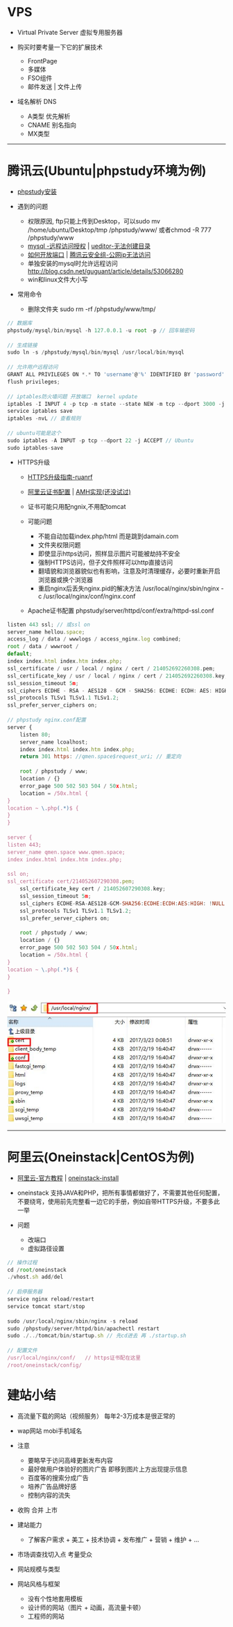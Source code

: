 # VPS

- Virtual Private Server 虚拟专用服务器
- 购买时要考量一下它的扩展技术

  - FrontPage
  - 多媒体
  - FSO组件
  - 邮件发送 | 文件上传

- 域名解析 DNS

  - A类型 优先解析
  - CNAME 别名指向
  - MX类型

--------------------------------------------------------------------------------

# 腾讯云(Ubuntu|phpstudy环境为例)

- [phpstudy安装](https://bbs.aliyun.com/read/165947.html?spm=5176.bbsr165947.0.0.sl6Fe6&displayMode=1&page=1#527830)
- 遇到的问题

  - 权限原因, ftp只能上传到Desktop，可以sudo mv /home/ubuntu/Desktop/tmp /phpstudy/www/ 或者chmod -R 777 /phpstudy/www
  - [mysql -远程访问授权](https://zhidao.baidu.com/question/358796386.html) | [ueditor-无法创建目录](http://blog.csdn.net/chengyi_l/article/details/46377307)
  - [如何开放端口](http://www.server110.com/linux/201308/740.html) | [腾讯云安全组-公网ip无法访问](http://bbs.qcloud.com/forum.php?mod=viewthread&tid=12878&highlight=公网ip)
  - 单独安装的mysql时允许远程访问 <http://blog.csdn.net/guguant/article/details/53066280>
  - win和linux文件大小写

- 常用命令

  - 删除文件夹 sudo rm -rf /phpstudy/www/tmp/

```javascript
// 数据库
phpstudy/mysql/bin/mysql -h 127.0.0.1 -u root -p // 回车输密码

// 生成链接
sudo ln -s /phpstudy/mysql/bin/mysql /usr/local/bin/mysql

// 允许用户远程访问
GRANT ALL PRIVILEGES ON *.* TO 'username'@'%' IDENTIFIED BY 'password' WITH GRANT OPTION;
flush privileges;­

// iptables防火墙问题 开放端口  kernel update
iptables -I INPUT 4 -p tcp -m state --state NEW -m tcp --dport 3000 -j ACCEPT
service iptables save
iptables -nvL // 查看规则

// ubuntu可能是这个
sudo iptables -A INPUT -p tcp --dport 22 -j ACCEPT // Ubuntu
sudo iptables-save
```

- HTTPS升级

  - [HTTPS升级指南-ruanrf](http://www.ruanyifeng.com/blog/2016/08/migrate-from-http-to-https.html)

  - [阿里云证书配置](https://yundun.console.aliyun.com/?spm=5176.2020520163.1001.87.ZMNtx7&p=cas#/cas/download/214052692260308) | [AMH实现(还没试过)](https://www.gitbook.com/book/luo0412/white/edit#)

  - 证书可能只用配ngnix,不用配tomcat

  - 可能问题

    - 不能自动加载index.php/html 而是跳到damain.com
    - 文件夹权限问题
    - 即使显示https访问，照样显示图片可能被劫持不安全
    - 强制HTTPS访问，但子文件照样可以http直接访问
    - 翻墙貌和浏览器貌似也有影响，注意及时清理缓存，必要时重新开启浏览器或换个浏览器
    - 重启nginx后丢失nginx.pid的解决方法 /usr/local/nginx/sbin/nginx -c /usr/local/nginx/conf/nginx.conf

  - Apache证书配置 phpstudy/server/httpd/conf/extra/httpd-ssl.conf

```javascript
listen 443 ssl; // 或ssl on
server_name hellou.space;
access_log / data / wwwlogs / access_nginx.log combined;
root / data / wwwroot /
default;
index index.html index.htm index.php;
ssl_certificate / usr / local / nginx / cert / 214052692260308.pem;
ssl_certificate_key / usr / local / nginx / cert / 214052692260308.key;
ssl_session_timeout 5m;
ssl_ciphers ECDHE - RSA - AES128 - GCM - SHA256: ECDHE: ECDH: AES: HIGH: !NULL: !aNULL: !MD5: !ADH: !RC4;
ssl_protocols TLSv1 TLSv1.1 TLSv1.2;
ssl_prefer_server_ciphers on;

// phpstudy nginx.conf配置
server {
    listen 80;
    server_name lcoalhost;
    index index.html index.htm index.php;
    return 301 https: //qmen.space$request_uri; // 重定向

    root / phpstudy / www;
    location / {}
    error_page 500 502 503 504 / 50x.html;
    location = /50x.html {
}
location ~ \.php(.*)$ {
}
}

server {
listen 443;
server_name qmen.space www.qmen.space;
index index.html index.htm index.php;

ssl on;
ssl_certificate cert/214052607290308.pem;
    ssl_certificate_key cert / 214052607290308.key;
    ssl_session_timeout 5m;
    ssl_ciphers ECDHE-RSA-AES128-GCM-SHA256:ECDHE:ECDH:AES:HIGH: !NULL:!aNULL:!MD5:!ADH:!RC4;
    ssl_protocols TLSv1 TLSv1.1 TLSv1.2;
    ssl_prefer_server_ciphers on;

    root / phpstudy / www;
    location / {}
    error_page 500 502 503 504 / 50x.html;
    location = /50x.html {
}
location ~ \.php(.*)$ {
}

}
```

![](/assets/https-aliyun-1.jpg)

--------------------------------------------------------------------------------

# 阿里云(Oneinstack|CentOS为例)

- [阿里云-官方教程](https://help.aliyun.com/document_detail/50774.html?spm=5176.doc50775.6.630.uJaGYl) | [oneinstack-install](https://oneinstack.com/install/)
- oneinstack 支持JAVA和PHP，把所有事情都做好了，不需要其他任何配置，不要绕弯，使用前先完整看一边它的手册，例如自带HTTPS升级，不要多此一举
- 问题

  - 改端口
  - 虚拟路径设置

```javascript
// 操作过程
cd /root/oneinstack
./vhost.sh add/del

// 启停服务器
service nginx reload/restart
service tomcat start/stop

sudo /usr/local/nginx/sbin/nginx -s reload
sudo /phpstudy/server/httpd/bin/apachectl restart
sudo ./../tomcat/bin/startup.sh // 先cd进去 再 ./startup.sh

// 配置文件
/usr/local/nginx/conf/   // https证书配在这里
/root/oneinstack/config/
```

# 建站小结

- 高流量下载的网站（视频服务） 每年2-3万成本是很正常的
- wap网站 mobi手机域名
- 注意

  - 要略早于访问高峰更新发布内容
  - 最好做用户体验好的图片广告 即移到图片上方出现提示信息
  - 百度等的搜索分成广告
  - 培养广告品牌好感
  - 控制内容的流失

- 收购 合并 上市
- 建站能力

  - 了解客户需求 + 美工 + 技术协调 + 发布推广 + 营销 + 维护 + ...

- 市场调查找切入点 考量受众
- 网站规模与类型
- 网站风格与框架

  - 没有个性地套用模板
  - 设计师的网站（图片 + 动画，高流量卡顿）
  - 工程师的网站

